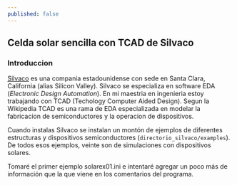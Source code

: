 ```yaml
---
published: false
---
```

## Celda solar sencilla con TCAD de Silvaco

### Introduccion
[Silvaco](https://www.silvaco.com/) es una compania estadounidense con sede en Santa Clara, California (alias Silicon Valley). Silvaco se especializa en software EDA (_Electronic Design Automation_). En mi maestria en ingenieria estoy trabajando con TCAD (Techology Computer Aided Design). Segun la Wikipedia TCAD es una rama de EDA especializada en modelar la fabricacion de semiconductores y la operacion de dispositivos.

Cuando instalas Silvaco se instalan un montón de ejemplos de diferentes estructuras y dispositivos semiconductores (`directorio_silvaco/examples`). De todos esos ejemplos, veinte son de simulaciones con dispositivos solares.

Tomaré el primer ejemplo solarex01.ini e intentaré agregar un poco más de información que la que viene en los comentarios del programa.
